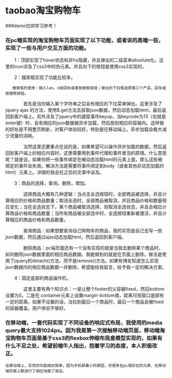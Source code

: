# taobao淘宝购物车
###demo仅供学习参考！


### 在pc端实现的淘宝购物车页面实现了以下功能，或者说的高端一些，实现了一些与用户交互方面的功能。

　　1：顶部实现了hover状态和非ho隐藏，并且弹出的二级菜单absolute化。这里的icon涉及了css3中的伪元素。并且向下的按钮是使用css3实现的。

　　2：搜索框实现了功能比较多。
  
       搜索框的使用：输入lan，n按回车或者按搜索按钮；弹出的下拉框选择第三个产品，回车或按搜索按钮。
　　　　首先是当你输入某个字符串之后会有相应的下拉菜单弹出。这里涉及了jquery ajax 的方法，使用$.get方法去获取json数据，然后动态加载html，最后返回到客户端上。另外涉及了jquery中的键盘事件keyup，当keycode为13（也就是enter键）时，会有相应的json数据被异步加载，然后放到相应的容器内。这样做的好处是不用整页刷新，对客户体验较好，特别是在移动端上。异步加载会极大减少流量的消耗。

　　　　当然这里还要重点在说的是，如果希望可以操作异步加载的数据，然后返回到客户端上的相应内容时，这里需要用到事件代理和事件冒泡的原理。什么意思呢？就是说，如果你把一些事件绑定在被动态加载html的元素上面，那么这些被绑定的事件会失效。解决方法是需要将事件绑定到body（或者其他非动态加载的html）元素上。详细的我会在之后的文章中谈及。

　　3：商品的选择，查询，删除，增加。

　　　　选择商品大概有几种逻辑：当点击全选按钮时，全部商品被选择，并且计算相应的价格和商品数量；取消全选时，全部商品被取消，并且商品价格和数量相应变化；当在全选状态下，某个商品被取消选择，则取消全选状态，并且会相应计算商品价格和商品数量；当所有商品被全部选中时，全选按钮重新被激活，并且计算相应的商品价格和商品数量。

　　　　查询商品：如果想要查询自己购物车的商品，我的实现是自己去写一些json数据，然后通过ajax动态加载html，然后返回到客户端。

　　　　删除商品：pc端页面还有一个没有实现的就是当我去删除某个商品时，如何删除json数据里面的相应商品数据。我能做到的就是在页面上删除。做法是使用了jquery的detach()方法，而不是remove()方法。如果有博友知道怎么实现json数据内的相应商品数据一并删除，希望能给我留言，给予我一定的解决方案。

 　　4：固定底部的商品操作栏。

　　　　这里主要有两个知识点：一是让整个footer的父容器fixed，然后bottom设置为0。二是在.container元素上设置margin-bottom值，距离可视窗口底部有一定的距离。如果不设置的话，当拉到最后一个商品时，最后一个商品会被fixed的容器覆盖。用户体验不够好。
    
    
### 在移动端，一套代码实现了不同设备的响应式布局，我使用的media query最大支持1024px。因为我是第一次接触移动端页面，移动端淘宝购物车页面是基于css3的flexbox伸缩布局盒模型实现的，如果有什么不足之处，希望前端牛人指出，抱着学习的态度，本人积极改正。

    在移动端上，实现的功能相对简单，因为手机屏幕小的原因，对很多在pc端存在的元素，在移动端页面上都进行了相应地做了减法。
